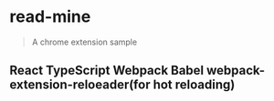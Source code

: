 # read-mine
> A chrome extension sample
## React TypeScript Webpack Babel webpack-extension-reloeader(for hot reloading)
